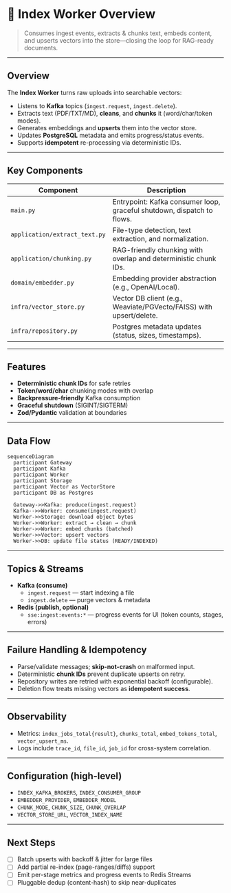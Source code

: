 

# 🧩 Index Worker Overview

> Consumes ingest events, extracts & chunks text, embeds content, and upserts vectors into the store—closing the loop for RAG-ready documents.

---

## Overview

The **Index Worker** turns raw uploads into searchable vectors:

- Listens to **Kafka** topics (`ingest.request`, `ingest.delete`).
- Extracts text (PDF/TXT/MD), **cleans**, and **chunks** it (word/char/token modes).
- Generates embeddings and **upserts** them into the vector store.
- Updates **PostgreSQL** metadata and emits progress/status events.
- Supports **idempotent** re-processing via deterministic IDs.

---

## Key Components

| Component | Description |
|---|---|
| `main.py` | Entrypoint: Kafka consumer loop, graceful shutdown, dispatch to flows. |
| `application/extract_text.py` | File-type detection, text extraction, and normalization. |
| `application/chunking.py` | RAG-friendly chunking with overlap and deterministic chunk IDs. |
| `domain/embedder.py` | Embedding provider abstraction (e.g., OpenAI/Local). |
| `infra/vector_store.py` | Vector DB client (e.g., Weaviate/PGVecto/FAISS) with upsert/delete. |
| `infra/repository.py` | Postgres metadata updates (status, sizes, timestamps). |

---

## Features

- **Deterministic chunk IDs** for safe retries
- **Token/word/char** chunking modes with overlap
- **Backpressure-friendly** Kafka consumption
- **Graceful shutdown** (SIGINT/SIGTERM)
- **Zod/Pydantic** validation at boundaries

---

## Data Flow

```mermaid
sequenceDiagram
  participant Gateway
  participant Kafka
  participant Worker
  participant Storage
  participant Vector as VectorStore
  participant DB as Postgres

  Gateway->>Kafka: produce(ingest.request)
  Kafka-->>Worker: consume(ingest.request)
  Worker->>Storage: download object bytes
  Worker->>Worker: extract → clean → chunk
  Worker->>Worker: embed chunks (batched)
  Worker->>Vector: upsert vectors
  Worker->>DB: update file status (READY/INDEXED)
```

---

## Topics & Streams

- **Kafka (consume)**
  - `ingest.request` — start indexing a file
  - `ingest.delete` — purge vectors & metadata
- **Redis (publish, optional)**
  - `sse:ingest:events:*` — progress events for UI (token counts, stages, errors)

---

## Failure Handling & Idempotency

- Parse/validate messages; **skip-not-crash** on malformed input.
- Deterministic **chunk IDs** prevent duplicate upserts on retry.
- Repository writes are retried with exponential backoff (configurable).
- Deletion flow treats missing vectors as **idempotent success**.

---

## Observability

- Metrics: `index_jobs_total{result}`, `chunks_total`, `embed_tokens_total`, `vector_upsert_ms`.
- Logs include `trace_id`, `file_id`, `job_id` for cross-system correlation.

---

## Configuration (high-level)

- `INDEX_KAFKA_BROKERS`, `INDEX_CONSUMER_GROUP`
- `EMBEDDER_PROVIDER`, `EMBEDDER_MODEL`
- `CHUNK_MODE`, `CHUNK_SIZE`, `CHUNK_OVERLAP`
- `VECTOR_STORE_URL`, `VECTOR_INDEX_NAME`

---

## Next Steps

- [ ] Batch upserts with backoff & jitter for large files
- [ ] Add partial re-index (page-ranges/diffs) support
- [ ] Emit per-stage metrics and progress events to Redis Streams
- [ ] Pluggable dedup (content-hash) to skip near-duplicates